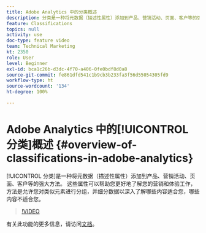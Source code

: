 ```yaml
---
title: Adobe Analytics 中的分类概述
description: 分类是一种将元数据（描述性属性）添加到产品、营销活动、页面、客户等的强大方法。 这些属性可以帮助您更好地了解您的营销和体验工作，方法是允许您对类似元素进行分组，并细分数据以深入了解哪些内容适合您，哪些内容不适合您。
feature: Classifications
topics: null
activity: use
doc-type: feature video
team: Technical Marketing
kt: 2350
role: User
level: Beginner
exl-id: bca1c26b-d3dc-4f70-a406-0fe0bdf8d0a8
source-git-commit: fe861dfd541c1b9cb3b233fa3f56d55054305fd9
workflow-type: ht
source-wordcount: '134'
ht-degree: 100%

---
```


# Adobe Analytics 中的[!UICONTROL 分类]概述 {#overview-of-classifications-in-adobe-analytics}

[!UICONTROL 分类]是一种将元数据（描述性属性）添加到产品、营销活动、页面、客户等的强大方法。 这些属性可以帮助您更好地了解您的营销和体验工作，方法是允许您对类似元素进行分组，并细分数据以深入了解哪些内容适合您，哪些内容不适合您。

>[!VIDEO](https://video.tv.adobe.com/v/16853/?quality=12)

有关此功能的更多信息，请访问[文档](https://experienceleague.adobe.com/docs/analytics/components/classifications/c-classifications.html?lang=zh-Hans)。

